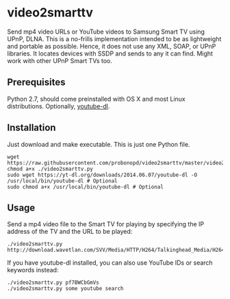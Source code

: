 video2smarttv
=============

Send mp4 video URLs or YouTube videos to Samsung Smart TV using UPnP, DLNA. This is a no-frills implementation intended to be as lightweight and portable as possible. Hence, it does not use any XML, SOAP, or UPnP libraries. It locates devices with SSDP and sends to any it can find. Might work with other UPnP Smart TVs too.

Prerequisites
-------------

Python 2.7, should come preinstalled with OS X and most Linux distributions. Optionally, [youtube-dl](http://rg3.github.io/youtube-dl/download.html).

Installation
------------

Just download and make executable. This is just one Python file.

```
wget https://raw.githubusercontent.com/probonopd/video2smarttv/master/video2smarttv.py
chmod a+x ./video2smarttv.py
sudo wget https://yt-dl.org/downloads/2014.06.07/youtube-dl -O /usr/local/bin/youtube-dl # Optional
sudo chmod a+x /usr/local/bin/youtube-dl # Optional
````

Usage
-----

Send a mp4 video file to the Smart TV for playing by specifying the IP address of the TV and the URL to be played:

```
./video2smarttv.py http://download.wavetlan.com/SVV/Media/HTTP/H264/Talkinghead_Media/H264_test1_Talkinghead_mp4_480x360.mp4
````

If you have youtube-dl installed, you can also use YouTube IDs or search keywords instead:

```
./video2smarttv.py pf7BWCbGmVs
./video2smarttv.py some youtube search
```
